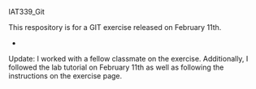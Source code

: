 IAT339_Git

This respository is for a GIT exercise released on February 11th.

-

Update: I worked with a fellow classmate on the exercise. Additionally, I followed the lab tutorial on February 11th as well as following the instructions on the exercise page.